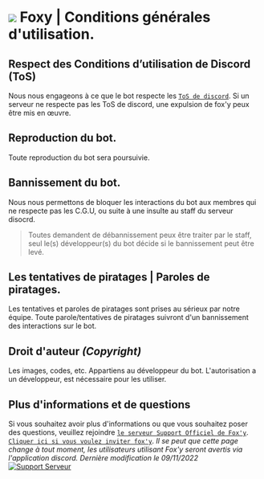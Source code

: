 # ![](https://cdn.discordapp.com/emojis/1037295190978871336.webp?size=48&quality=lossless) Foxy | Conditions générales d'utilisation.

## Respect des Conditions d’utilisation de Discord (ToS)
Nous nous engageons à ce que le bot respecte les [`ToS de discord`](https://discord.com/terms).
Si un serveur ne respecte pas les ToS de discord, une expulsion de fox'y peux être mis en œuvre.

## Reproduction du bot.
Toute reproduction du bot sera poursuivie.

## Bannissement du bot.
Nous nous permettons de bloquer les interactions du bot aux membres qui ne respecte pas les C.G.U, ou suite à une insulte au staff du serveur disocrd.
> Toutes demandent de débannissement peux être traiter par le staff, seul le(s) développeur(s) du bot décide si le bannissement peut être levé.

## Les tentatives de piratages | Paroles de piratages.
Les tentatives et paroles de piratages sont prises au sérieux par notre équipe. Toute parole/tentatives de piratages suivront d'un bannissement des interactions sur le bot.

## Droit d'auteur *(Copyright)*
Les images, codes, etc. Appartiens au développeur du bot. 
L'autorisation a un développeur, est nécessaire pour les utiliser.

## Plus d'informations et de questions 
Si vous souhaitez avoir plus d'informations ou que vous souhaitez poser des questions, veuillez rejoindre [`le serveur Support Officiel de Fox'y`](https://discord.gg/C9CCc2VpZK).
[`Cliquer ici si vous voulez inviter fox'y`](https://discord.com/oauth2/authorize?client_id=1035925300544016535&scope=bot+applications.commands&permissions=2113400319).
*Il se peut que cette page change à tout moment, les utilisateurs utilisant Fox'y seront avertis via l'application discord.
Dernière modification le 09/11/2022*
<a href="https://discord.gg/C9CCc2VpZK"> <img src="https://discordapp.com/api/guilds/1035589781163364502/widget.png?style=shield" alt="Support Serveur"></a>
